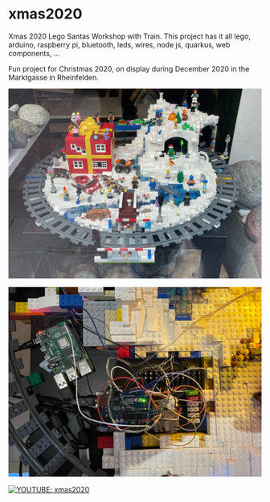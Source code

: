 # xmas2020

Xmas 2020 Lego Santas Workshop with Train. This project has it all lego, arduino, 
raspberry pi, bluetooth, leds, wires, node js, quarkus, web components, ...

Fun project for Christmas 2020, on display during December 2020 in the Marktgasse in Rheinfelden.

![Final model on display.](docs/final.jpg)

![Wiring diagram](docs/wiring_diagram.jpg)

[![YOUTUBE: xmas2020](http://img.youtube.com/vi/FY5u5JM94pQ/0.jpg)](http://www.youtube.com/watch?v=FY5u5JM94pQ&list=PLpeOWpovcSeyD0tFDGJ73YIx09eIa4ir8 "YOUTUBE: xmas2020")

